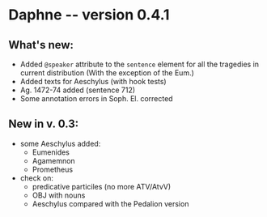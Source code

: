 # Daphne -- version 0.4.1

## What's new:

* Added `@speaker` attribute to the `sentence` element for all the tragedies in 
current distribution (With the exception of the Eum.)
* Added texts for Aeschylus (with hook tests)
* Ag. 1472-74 added (sentence 712)
* Some annotation errors in Soph. El. corrected

## New in v. 0.3:

* some Aeschylus added:
    * Eumenides
    * Agamemnon
    * Prometheus
* check on:
    * predicative particiles (no more ATV/AtvV)
    * OBJ with nouns
    * Aeschylus compared with the Pedalion version
